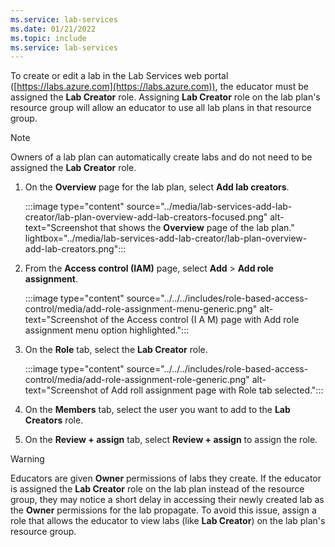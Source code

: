 ```yaml
---
ms.service: lab-services
ms.date: 01/21/2022
ms.topic: include
ms.service: lab-services
---
```


To create or edit a lab in the Lab Services web portal ([https://labs.azure.com](https://labs.azure.com)), the educator must be assigned the **Lab Creator** role.  Assigning **Lab Creator** role on the lab plan's resource group will allow an educator to use all lab plans in that resource group.

> [!NOTE]
> Owners of a lab plan can automatically create labs and do not need to be assigned the **Lab Creator** role.

1. On the **Overview** page for the lab plan, select **Add lab creators**.

    :::image type="content" source="../media/lab-services-add-lab-creator/lab-plan-overview-add-lab-creators-focused.png" alt-text="Screenshot that shows the **Overview** page of the lab plan." lightbox="../media/lab-services-add-lab-creator/lab-plan-overview-add-lab-creators.png":::

1. From the **Access control (IAM)** page, select **Add** > **Add role assignment**.

    :::image type="content" source="../../../includes/role-based-access-control/media/add-role-assignment-menu-generic.png" alt-text="Screenshot of the Access control (I A M) page with Add role assignment menu option highlighted.":::

1. On the **Role** tab, select the **Lab Creator** role.

    :::image type="content" source="../../../includes/role-based-access-control/media/add-role-assignment-role-generic.png" alt-text="Screenshot of Add roll assignment page with Role tab selected.":::

1. On the **Members** tab, select the user you want to add to the **Lab Creators** role.
1. On the **Review + assign** tab, select **Review + assign** to assign the role.

> [!WARNING]
> Educators are given **Owner** permissions of labs they create.  If the educator is assigned the **Lab Creator** role on the lab plan instead of the resource group, they may notice a short delay in accessing their newly created lab as the **Owner** permissions for the lab propagate. To avoid this issue, assign a role that allows the educator to view labs (like **Lab Creator**) on the lab plan's resource group.
